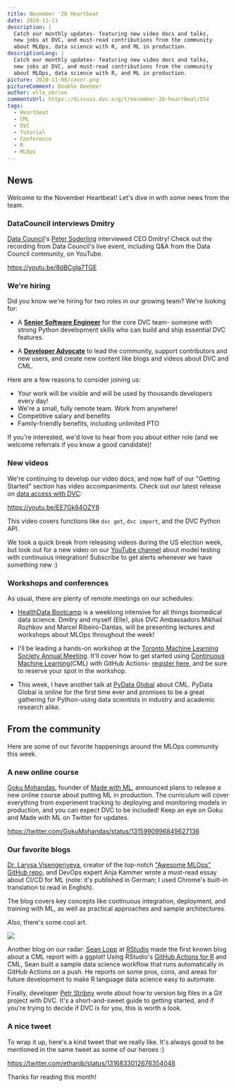 ```yaml
---
title: November '20 Heartbeat
date: 2020-11-11
description: |
  Catch our monthly updates- featuring new video docs and talks,
  new jobs at DVC, and must-read contributions from the community 
  about MLOps, data science with R, and ML in production.
descriptionLong: |
  Catch our monthly updates- featuring new video docs and talks,
  new jobs at DVC, and must-read contributions from the community 
  about MLOps, data science with R, and ML in production.
picture: 2020-11-08/cover.png
pictureComment: Double DeeVee!
author: elle_obrien
commentsUrl: https://discuss.dvc.org/t/november-20-heartbeat/554
tags:
  - Heartbeat
  - CML
  - DVC
  - Tutorial
  - Conference
  - R
  - MLOps
---
```


## News

Welcome to the November Heartbeat! Let's dive in with some news from the team.

### DataCouncil interviews Dmitry

[Data Council](https://twitter.com/DataCouncilAI)'s
[Peter Soderling](https://twitter.com/petesoder?lang=en) interviewed CEO Dmitry!
Check out the recording from Data Council's live event, including Q&A from the
Data Council community, on YouTube.

https://youtu.be/8dBCgIa7TGE

### We're hiring

Did you know we're hiring for two roles in our growing team? We're looking for:

- A
  [**Senior Software Engineer**](https://weworkremotely.com/remote-jobs/iterative-senior-software-engineer-open-source-dev-tools-1)
  for the core DVC team- someone with strong Python development skills who can
  build and ship essential DVC features.

- A
  [**Developer Advocate**](https://weworkremotely.com/remote-jobs/iterative-developer-advocate)
  to lead the community, support contributors and new users, and create new
  content like blogs and videos about DVC and CML.

Here are a few reasons to consider joining us:

- Your work will be visible and will be used by thousands developers every day!
- We're a small, fully remote team. Work from anywhere!
- Competitive salary and benefits
- Family-friendly benefits, including unlimited PTO

If you're interested, we'd love to hear from you about either role (and we
welcome referrals if you know a good candidate)!

### New videos

We're continuing to develop our video docs, and now half of our "Getting
Started" section has video accompaniments. Check out our latest release on
[data access with DVC](https://dvc.org/doc/start/data-access):

https://youtu.be/EE7Gk84OZY8

This video covers functions like `dvc get`, `dvc import`, and the DVC Python
API.

We took a quick break from releasing videos during the US election week, but
look out for a new video on our
[YouTube channel](https://www.youtube.com/channel/UC37rp97Go-xIX3aNFVHhXfQ)
about model testing with continuous integration! Subscribe to get alerts
whenever we have something new :)

### Workshops and conferences

As usual, there are plenty of remote meetings on our schedules:

- [HealthData Bootcamp](http://www.bootcamp.dadosesaude.com/) is a weeklong
  intensive for all things biomedical data science. Dmitry and myself (Elle),
  plus DVC Ambassadors Mikhail Rozhkov and Marcel Ribeiro-Dantas, will be
  presenting lectures and workshops about MLOps throughout the week!

- I'll be leading a hands-on workshop at the
  [Toronto Machine Learning Society Annual Meeting](https://torontomachinelearning.com/).
  It'll cover how to get started using
  [Continuous Machine Learning](https://cml.dev)(CML) with GitHub Actions-
  [register here](https://torontomachinelearning.com/join-us/), and be sure to
  reserve your spot in the workshop.

- This week, I have another talk at [PyData Global](https://global.pydata.org/)
  about CML. PyData Global is online for the first time ever and promises to be
  a great gathering for Python-using data scientists in industry and academic
  research alike.

## From the community

Here are some of our favorite happenings around the MLOps community this week.

### A new online course

[Goku Mohandas](https://twitter.com/GokuMohandas), founder of
[Made with ML](https://twitter.com/madewithml), announced plans to release a new
online course about putting ML in production. The curriculum will cover
everything from experiment tracking to deploying and monitoring models in
production, and you can expect DVC to be included! Keep an eye on Goku and Made
with ML on Twitter for updates.

https://twitter.com/GokuMohandas/status/1315990996849627136

### Our favorite blogs

[Dr. Larysa Visengeriyeva](https://twitter.com/visenger), creator of the
top-notch
["Awesome MLOps" GitHub repo](https://github.com/visenger/awesome-mlops), and
DevOps expert Anja Kammer wrote a must-read essay about CI/CD for ML (note: it's
published in German; I used Chrome's built-in translation to read in English).

The blog covers key concepts like continuous integration, deployment, and
training with ML, as well as practical approaches and sample architectures.

<external-link
href="https://www.innoq.com/de/articles/2020/10/mlops-operations-fuer-machine-learning/"
title="MLOps: You Train It, You Run It!"
description="CI / CD & Operations for machine learning"
link="innoq.com"
image="/uploads/images/2020-11-08/innoq.png"/>

_Also_, there's some cool art.

![](/uploads/images/2020-11-08/mlops_diagram.png)

Another blog on our radar: [Sean Lopp](https://twitter.com/lopp_sean) at
[RStudio](https://twitter.com/rstudio) made the first known blog about a CML
report with a ggplot! Using RStudio's
[GitHub Actions for R](https://github.com/r-lib/actions) and CML, Sean built a
sample data science workflow that runs automatically in GitHub Actions on a
push. He reports on some pros, cons, and areas for future development to make R
language data science easy to automate.

<external-link
href="https://loppsided.blog/posts/2020-10-26-tidymodels-dvc-mashup/"
title="Tidymodels DVC Mashup"
description="Using Github Actions and Data Version Control for ModelOps in R"
link="loppsided.blog"
image="/uploads/images/2020-11-08/sean_lopp.jpg"/>

Finally, developer [Petr Stribny](https://twitter.com/stribny) wrote about how
to version big files in a Git project with DVC. It's a short-and-sweet guide to
getting started, and if you're trying to decide if DVC is for you, this is worth
a look.

<external-link
href="https://stribny.name/blog/2020/10/versioning-large-files-in-git-with-dvc/"
title="Versioning large files in git with DVC"
description="Software development and beyond"
link="stribny.name"
image="/uploads/images/2020-11-08/petr.jpg"/>

### A nice tweet

To wrap it up, here's a kind tweet that we really like. It's always good to be
mentioned in the same tweet as some of our heroes :)

https://twitter.com/ethanjb/status/1316833012676354048

Thanks for reading this month!
